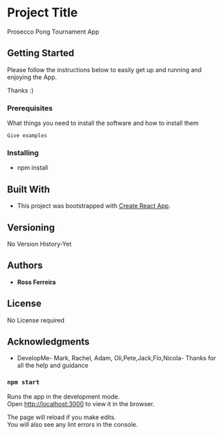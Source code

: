 # Project Title

Prosecco Pong Tournament App

## Getting Started

Please follow the instructions below to easily get up and running and enjoying the App. 

Thanks :)

### Prerequisites

What things you need to install the software and how to install them

```
Give examples
```

### Installing

* npm install 


## Built With

* This project was bootstrapped with [Create React App](https://github.com/facebook/create-react-app).

## Versioning

No Version History-Yet 

## Authors

* **Ross Ferreira** 

## License

No License required

## Acknowledgments

* DevelopMe- Mark, Rachel, Adam, Oli,Pete,Jack,Flo,Nicola- Thanks for all the help and guidance


### `npm start`

Runs the app in the development mode.<br />
Open [http://localhost:3000](http://localhost:3000) to view it in the browser.

The page will reload if you make edits.<br />
You will also see any lint errors in the console.

